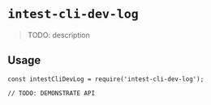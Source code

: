 # `intest-cli-dev-log`

> TODO: description

## Usage

```
const intestCliDevLog = require('intest-cli-dev-log');

// TODO: DEMONSTRATE API
```
